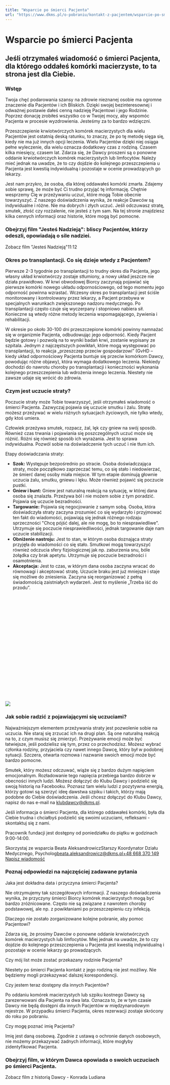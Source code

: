 ```yaml
---
title: "Wsparcie po śmierci Pacjenta"
url: "https://www.dkms.pl/o-pobraniu/kontakt-z-pacjentem/wsparcie-po-smierci-pacjenta"
---
```


# Wsparcie po śmierci Pacjenta

## Jeśli otrzymałeś wiadomość o śmierci Pacjenta, dla którego oddałeś komórki macierzyste, to ta strona jest dla Ciebie.

### Wstęp


Twoja chęć podarowania szansy na zdrowie nieznanej osobie ma ogromne znaczenie dla Pacjentów i ich Bliskich. Dzięki swojej bezinteresownej i odważnej postawie dałeś cenną nadzieję Pacjentowi i jego Rodzinie. Poprzez donację zrobiłeś wszystko co w Twojej mocy, aby wspomóc Pacjenta w procesie wyzdrowienia. Jesteśmy za to bardzo wdzięczni.


Przeszczepienie krwiotwórczych komórek macierzystych dla wielu Pacjentów jest ostatnią deską ratunku, to znaczy, że po tę metodę sięga się, kiedy nie ma już innych opcji leczenia. Wielu Pacjentów dzięki niej osiąga pełne wyleczenie, dla wielu oznacza dodatkowy czas z rodziną. Czasem kilka miesięcy, czasem lat. Zdarza się, że Dawcy proszeni są o ponowne oddanie krwiotwórczych komórek macierzystych lub limfocytów. Należy mieć jednak na uwadze, że to czy dojdzie do kolejnego przeszczepienia u Pacjenta jest kwestią indywidualną i pozostaje w ocenie prowadzących go lekarzy.


Jest nam przykro, że osoba, dla której oddawałeś komórki zmarła. Zdajemy sobie sprawę, że może być Ci trudno przyjąć tę informację. Chętnie wesprzemy Cię w przeżywaniu uczuć, które mogą Tobie obecnie towarzyszyć. Z naszego doświadczenia wynika, że ​​reakcje Dawców są indywidualne i różne. Nie ma dobrych i złych uczuć. Jeśli odczuwasz stratę, smutek, złość czy rozżalenie, nie jesteś z tym sam. Na tej stronie znajdziesz kilka cennych informacji oraz historie, które mogą być pomocne.


### Obejrzyj film "Jesteś Nadzieją": bliscy Pacjentów, którzy odeszli, opowiadają o sile nadziei.


Zobacz film "Jesteś Nadzieją"11:12
### Okres po transplantacji. Co się dzieje wtedy z Pacjentem?


Pierwsze 2\-3 tygodnie po transplantacji to trudny okres dla Pacjenta, jego własny układ krwiotwórczy zostaje stłumiony, a nowy układ jeszcze nie działa prawidłowo. W krwi obwodowej Biorcy zaczynają pojawiać się pierwsze komórki nowego układu odpornościowego, od tego momentu jego odporność powinna wzrastać. Wczesny okres po transplantacji jest ściśle monitorowany i kontrolowany przez lekarzy, a Pacjent przebywa w specjalnych warunkach zwiększonego nadzoru medycznego. Po transplantacji często czuje się wyczerpany i stopniowo nabiera sił. Konieczne są wtedy różne metody leczenia wspomagającego, żywienia i rehabilitacji.


W okresie po około 30\-100 dni przeszczepione komórki powinny namnażać się w organizmie Pacjenta, odbudowując jego odporność. Kiedy Pacjent będzie gotowy i pozwolą na to wyniki badań krwi, zostanie wypisany ze szpitala. Jednym z najczęstszych powikłań, które mogą występować po transplantacji, to reakcja „przeszczep przeciw gospodarzowi” (GvHD – kiedy układ odpornościowy Pacjenta buntuje się przeciw komórkom Dawcy, powodując różne objawy), która wymaga dodatkowego leczenia. Niekiedy dochodzi do nawrotu choroby po transplantacji i konieczności wykonania kolejnego przeszczepienia lub wdrożenia innego leczenia. Niestety nie zawsze udaje się wrócić do zdrowia.


### Czym jest uczucie straty?


Poczucie straty może Tobie towarzyszyć, jeśli otrzymałeś wiadomość o śmierci Pacjenta. Zazwyczaj pojawia się uczucie smutku i żalu. Stratę możesz przeżywać w wielu różnych sytuacjach życiowych, nie tylko wtedy, gdy ktoś umiera.


Człowiek przeżywa smutek, rozpacz, żal, lęk czy gniew na swój sposób. Również czas trwania i pojawiania się poszczególnych uczuć może się różnić. Różni się również sposób ich wyrażania. Jest to sprawa indywidualna. Pozwól sobie na doświadczenie tych uczuć i nie tłum ich.


Etapy doświadczania straty:


* **Szok:** Występuje bezpośrednio po stracie. Osoba doświadczająca straty, może początkowo zaprzeczać temu, co się stało i niedowierzać, że śmierć danej osoby miała miejsce. W tym etapie dominują głownie uczucia żalu, smutku, gniewu i lęku. Może również pojawić się poczucie pustki.
* **Gniew i bunt:** Gniew jest naturalną reakcją na sytuację, w której dana osoba się znalazła. Przeżywa ból i nie możem sobie z tym poradzić. Pojawia się uczucie bezradności.
* **Targowanie:** Pojawia się negocjowanie z samym sobą. Osoba, która doświadczyła straty zaczyna zrozumieć co się wydarzyło i przyjmować ten fakt do wiadomości, pojawiają się jednak różnego rodzaju sprzeczności "Chcę pójść dalej, ale nie mogę, bo to niesprawiedliwe". Utrzymuje się poczucie niesprawiedliwości, jednak targowanie daje nam uczucie stabilizacji.
* **Obniżenie nastroju:** Jest to stan, w którym osoba doznająca straty przyjęła do wiadomości co się stało. Smutkowi mogą towarzyszyć również odczucia sfery fizjologicznej jak np. zaburzenia snu, bóle żołądka czy brak apetytu. Utrzymuje się poczucie bezradności i osamotnienia.
* **Akceptacja:** Jest to czas, w którym dana osoba zaczyna wracać do równowagi i akceptować stratę. Uczucie braku jest już mniejsze i staje się możliwe do zniesienia. Zaczyna się reorganizować z pełną świadomością zaistniałych wydarzeń. Jest to myślenie „Trzeba iść do przodu”.


![](data:image/svg+xml;charset=utf-8,%3Csvg%20height='1280'%20width='1920'%20xmlns='http://www.w3.org/2000/svg'%20version='1.1'%3E%3C/svg%3E)![]()![](https://assets-eu-01.kc-usercontent.com:443/bed48093-082e-0109-4b5f-7bdadab5eedd/31f67f16-2edb-4195-8391-afeda59ba328/pexels-lukas-rychvalsky-670720.jpg?w=1920&h=1280&auto=format&lossless=true&fit=crop)
### Jak sobie radzić z pojawiającymi się uczuciami?


Najważniejszym elementem przeżywania straty jest pozwolenie sobie na uczucia. Nie staraj się zrzucać ich na drugi plan. Są one naturalną reakcją na to, z czym musisz się zmierzyć. Przeżywanie emocji może być łatwiejsze, jeśli podzielisz się tym, przez co przechodzisz. Możesz wybrać członka rodziny, przyjaciela czy nawet innego Dawcę, który był w podobnej sytuacji. Szczera, otwarta rozmowa i nazwanie swoich emocji może być bardzo pomocne.


Smutek, który możesz odczuwać, wiąże się z bardzo dużym napięciem emocjonalnym. Rozładowanie tego napięcia przebiega bardzo dobrze w obecności innych ludzi. Możesz dołączyć do Klubu Dawcy i podzielić się swoją historią na Facebooku. Poznasz tam wielu ludzi z pozytywna energią, którzy gotowi są szerzyć ideę dawstwa szpiku i takich, którzy mają podobne do Ciebie doświadczenia. Jeśli chcesz dołączyć do Klubu Dawcy, napisz do nas e\-mail na klubdawcy@dkms.pl.


Jeśli informacja o śmierci Pacjenta, dla którego oddawałeś komórki, była dla Ciebie trudna i chciałbyś podzielić się swoimi uczuciami, refleksami \- skontaktuj się z nami.


Pracownik fundacji jest dostępny od poniedziałku do piątku w godzinach 9:00\-14:00\.


Skorzystaj ze wsparcia Beata AleksandrowiczStarszy Koordynator Działu Medycznego, Psycholog[beata.aleksandrowicz@dkms.pl](mailto:beata.aleksandrowicz@dkms.pl " Beata Aleksandrowicz")[\+48 668 370 149](tel:+48%20668%20370%20149%20 " Beata Aleksandrowicz") [Napisz wiadomość](mailto:beata.aleksandrowicz@dkms.pl)
### Poznaj odpowiedzi na najczęściej zadawane pytania


Jaka jest dokładna data i przyczyna śmierci Pacjenta? 

Nie otrzymujemy tak szczegółowych informacji. Z naszego doświadczenia wynika, że ​​przyczyny śmierci Biorcy komórek macierzystych mogą być bardzo zróżnicowane. Często nie są związane z nawrotem choroby podstawowej, ale np. z powikłaniami po przeszczepieniu czy infekcją.


Dlaczego nie zostało zorganizowane kolejne pobranie, aby pomoc Pacjentowi?

Zdarza się, że prosimy Dawców o ponowne oddanie krwiotwórczych komórek macierzystych lub limfocytów. Miej jednak na uwadze, że to czy dojdzie do kolejnego przeszczepienia u Pacjenta jest kwestią indywidualną i pozostaje w ocenie lekarzy go prowadzących.


Czy mój list może zostać przekazany rodzinie Pacjenta?

Niestety po śmierci Pacjenta kontakt z jego rodziną nie jest możliwy. Nie będziemy mogli przekazywać dalszej korespondencji.


Czy jestem teraz dostępny dla innych Pacjentów?

Po oddaniu komórek macierzystych lub szpiku kostnego Dawcy są zarezerwowani dla Pacjenta na dwa lata. Oznacza to, że w tym czasie Dawcy nie będą dostępni dla innych Pacjentów w międzynarodowym rejestrze. W przypadku śmierci Pacjenta, okres rezerwacji zostaje skrócony do roku po pobraniu.


Czy mogę poznać imię Pacjenta?

Imię jest daną osobową. Zgodnie z ustawą o ochronie danych osobowych, nie możemy przekazywać żadnych informacji, które mogłyby zidentyfikować Pacjenta.


### Obejrzyj film, w którym Dawca opowiada o swoich uczuciach po śmierci Pacjenta.


Zobacz film z historią Dawcy \- Konrada Ludiana

